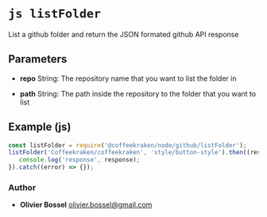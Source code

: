 


<!-- @namespace    sugar.node.github -->
<!-- @name    listFolder -->

# ```js listFolder ```


List a github folder and return the JSON formated github API response

## Parameters

- **repo**  String: The repository name that you want to list the folder in

- **path**  String: The path inside the repository to the folder that you want to list



## Example (js)

```js
const listFolder = require('@coffeekraken/node/github/listFolder');
listFolder('Coffeekraken/coffeekraken', 'style/button-style').then((response) => {
   console.log('response', response);
}).catch((error) => {});
```


### Author
- **Olivier Bossel** <a href="mailto:olivier.bossel@gmail.com">olivier.bossel@gmail.com</a> 



